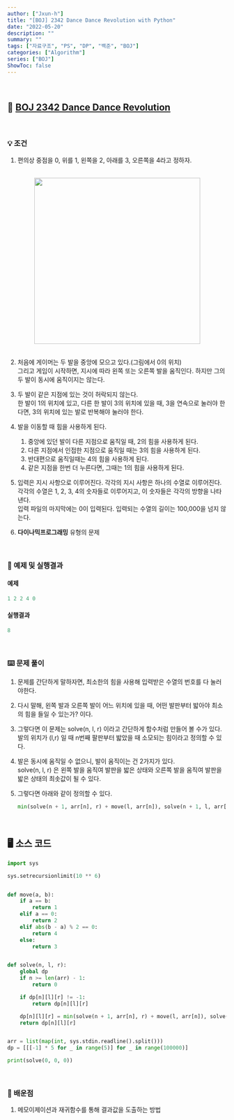 ```yaml
---
author: ["Jxun-h"]
title: "[BOJ] 2342 Dance Dance Revolution with Python"
date: "2022-05-20"
description: ""
summary: ""
tags: ["자료구조", "PS", "DP", "백준", "BOJ"]
categories: ["Algorithm"]
series: ["BOJ"]
ShowToc: false
---
```


<br>

## 📌 <a href="https://www.acmicpc.net/problem/2342" target="_blank">BOJ 2342 Dance Dance Revolution</a>

<br>

### 💡 조건

1.  편의상 중점을 0, 위를 1, 왼쪽을 2, 아래를 3, 오른쪽을 4라고 정하자.

<br>
    <center><img src='/2342.png' width="381" height="381" /></center>
<br>

2.  처음에 게이머는 두 발을 중앙에 모으고 있다.(그림에서 0의 위치)  
    그리고 게임이 시작하면, 지시에 따라 왼쪽 또는 오른쪽 발을 움직인다. 하지만 그의 두 발이 동시에 움직이지는 않는다.

3.  두 발이 같은 지점에 있는 것이 허락되지 않는다.  
    한 발이 1의 위치에 있고, 다른 한 발이 3의 위치에 있을 때, 3을 연속으로 눌러야 한다면, 3의 위치에 있는 발로 반복해야 눌러야 한다.

4.  발을 이동할 때 힘을 사용하게 된다.
    1.  중앙에 있던 발이 다른 지점으로 움직일 때, 2의 힘을 사용하게 된다.
    2.  다른 지점에서 인접한 지점으로 움직일 때는 3의 힘을 사용하게 된다.
    3.  반대편으로 움직일때는 4의 힘을 사용하게 된다.
    4.  같은 지점을 한번 더 누른다면, 그때는 1의 힘을 사용하게 된다.

5.  입력은 지시 사항으로 이루어진다. 각각의 지시 사항은 하나의 수열로 이루어진다.  
    각각의 수열은 1, 2, 3, 4의 숫자들로 이루어지고, 이 숫자들은 각각의 방향을 나타낸다.  
    입력 파일의 마지막에는 0이 입력된다. 입력되는 수열의 길이는 100,000을 넘지 않는다.

6.  **다이나믹프로그래밍** 유형의 문제

<br>

### 🔖 예제 및 실행결과

#### 예제

```py
1 2 2 4 0
```

#### 실행결과

```py
8
```

<br>

### ⌨️ 문제 풀이

1.  문제를 간단하게 말하자면, 최소한의 힘을 사용해 입력받은 수열의 번호를 다 눌러야한다.

2.  다시 말해, 왼쪽 발과 오른쪽 발이 어느 위치에 있을 때, 어떤 발판부터 밟아야 최소의 힘을 들일 수 있는가? 이다.

3.  그렇다면 이 문제는 solve(n, l, r) 이라고 간단하게 함수처럼 만들어 볼 수가 있다.  
    발의 위치가 (l,r) 일 때 n번째 팔판부터 밟았을 때 소모되는 힘이라고 정의할 수 있다.

4.  발은 동시에 움직일 수 없으니, 발이 움직이는 건 2가지가 있다.  
    solve(n, l, r) 은 왼쪽 발을 움직여 발판을 밟은 상태와 오른쪽 발을 움직여 발판을 밟은 상태의 최솟값이 될 수 있다.
5.  그렇다면 아래와 같이 정의할 수 있다.

    ```py
    min(solve(n + 1, arr[n], r) + move(l, arr[n]), solve(n + 1, l, arr[n]) + move(r, arr[n]))
    ```

<br>

## 🖥 소스 코드

```py
import sys

sys.setrecursionlimit(10 ** 6)


def move(a, b):
    if a == b:
        return 1
    elif a == 0:
        return 2
    elif abs(b - a) % 2 == 0:
        return 4
    else:
        return 3


def solve(n, l, r):
    global dp
    if n >= len(arr) - 1:
        return 0

    if dp[n][l][r] != -1:
        return dp[n][l][r]

    dp[n][l][r] = min(solve(n + 1, arr[n], r) + move(l, arr[n]), solve(n + 1, l, arr[n]) + move(r, arr[n]))
    return dp[n][l][r]


arr = list(map(int, sys.stdin.readline().split()))
dp = [[[-1] * 5 for _ in range(5)] for _ in range(100000)]

print(solve(0, 0, 0))
```

<br>

### 💾 배운점

1.  메모이제이션과 재귀함수를 통해 결과값을 도출하는 방법